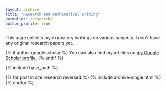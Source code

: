 ```yaml
---
layout: archive
title: "Research and mathematical writing"
permalink: /research/
author_profile: true
---
```


This page collects my expository writings on various subjects. I don't have any original research papers yet.

{% if author.googlescholar %}
  You can also find my articles on <u><a href="{{author.googlescholar}}">my Google Scholar profile</a>.</u>
{% endif %}

{% include base_path %}

{% for post in site.research reversed %}
  {% include archive-single.html %}
{% endfor %}
